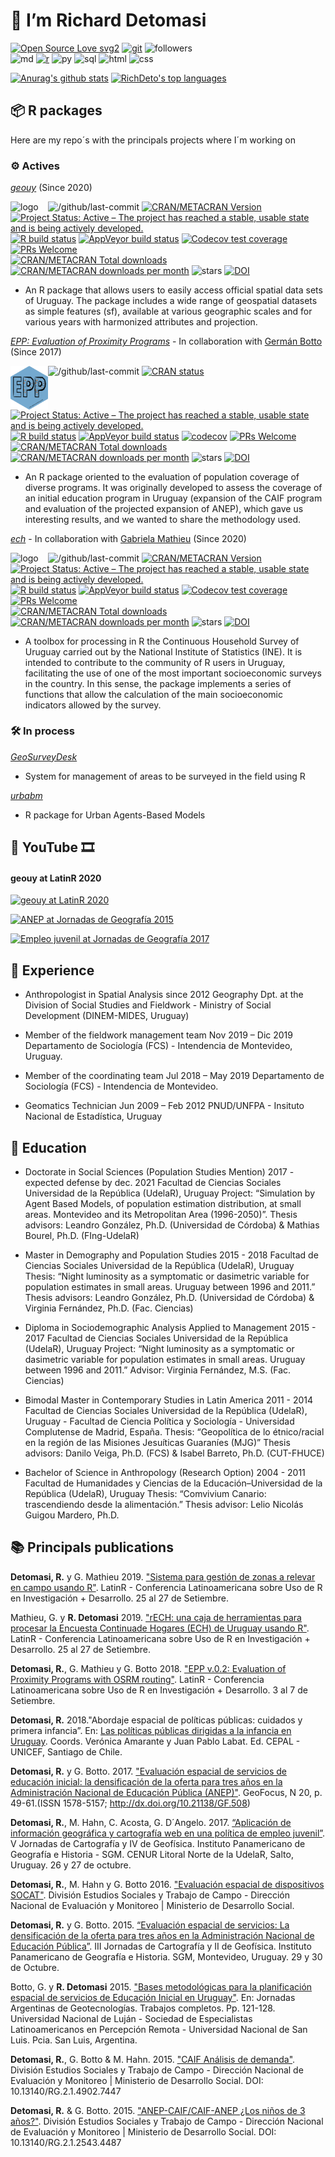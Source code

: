 # 👋 I’m Richard Detomasi 

[![Open Source Love svg2](https://badges.frapsoft.com/os/v2/open-source.svg?v=103)](https://github.com/ellerbrock/open-source-badges/) 
[![git](https://img.shields.io/badge/--F05032?logo=git&logoColor=ffffff)](http://git-scm.com/) 
![followers](https://img.shields.io/github/followers/RichDeto?style=social) <br>
![md](https://img.shields.io/badge/Markdown-000000?style=for-the-badge&logo=markdown&logoColor=white)
[![r](https://img.shields.io/badge/R-276DC3?style=for-the-badge&logo=r&logoColor=white)](https://www.rstudio.com/)
![py](https://img.shields.io/badge/Python-14354C?style=for-the-badge&logo=python&logoColor=white)
![sql](https://img.shields.io/badge/PostgreSQL-316192?style=for-the-badge&logo=postgresql&logoColor=white)
![html](https://img.shields.io/badge/HTML5-E34F26?style=for-the-badge&logo=html5&logoColor=white)
![css](https://img.shields.io/badge/CSS3-1572B6?style=for-the-badge&logo=css3&logoColor=white)

[![Anurag's github stats](https://github-readme-stats.vercel.app/api?username=RichDeto&theme=blue-orange)](https://github.com/anuraghazra/github-readme-stats) 
[![RichDeto's top languages](https://github-readme-stats.vercel.app/api/top-langs/?username=RichDeto&theme=blue-orange&layout=compact)](https://github.com/anuraghazra/github-readme-stats)

## 📦 R packages

Here are my repo´s with the principals projects where I´m working on

### ⚙ Actives

[*geouy*](https://github.com/RichDeto/geouy)  (Since 2020) 

<img align="left" src="https://github.com/RichDeto/geouy/blob/ec319cf6e9a2972e4215ad415b28aeb763b21c70/man/figures/geouy_logo_b.png" alt="logo" width="60">

![/github/last-commit](https://img.shields.io/github/last-commit/RichDeto/geouy)
[![CRAN/METACRAN Version](https://www.r-pkg.org/badges/version/geouy)](https://CRAN.R-project.org/package=geouy)
[![Project Status: Active – The project has reached a stable, usable state and is being actively developed.](https://www.repostatus.org/badges/latest/active.svg)](https://www.repostatus.org/#active)
[![R build status](https://github.com/RichDeto/geouy/workflows/R-CMD-check/badge.svg)](https://github.com/RichDeto/geouy/actions)
[![AppVeyor build status](https://ci.appveyor.com/api/projects/status/github/RichDeto/geouy?branch=master&svg=true)](https://ci.appveyor.com/project/RichDeto/geouy)
[![Codecov test coverage](https://codecov.io/gh/RichDeto/geouy/branch/master/graph/badge.svg)](https://codecov.io/gh/RichDeto/geouy?branch=master) 
[![PRs Welcome](https://img.shields.io/badge/PRs-welcome-brightgreen.svg?style=flat-square)](http://makeapullrequest.com) <br>
[![CRAN/METACRAN Total downloads](https://cranlogs.r-pkg.org/badges/grand-total/geouy?color=blue)](https://CRAN.R-project.org/package=geouy) 
[![CRAN/METACRAN downloads per month](https://cranlogs.r-pkg.org/badges/geouy?color=blue)](https://CRAN.R-project.org/package=geouy)
![stars](https://img.shields.io/github/stars/RichDeto/geouy.svg)
[![DOI](https://zenodo.org/badge/229800365.svg)](https://zenodo.org/badge/latestdoi/229800365)

- An R package that allows users to easily access official spatial data sets of Uruguay. The package includes a wide range of geospatial datasets as simple features (sf), available at various geographic scales and for various years with harmonized attributes and projection.

[*EPP: Evaluation of Proximity Programs*](https://github.com/RichDeto/EPP/) - In collaboration with [Germán Botto](https://www.researchgate.net/profile/German_Botto)  (Since 2017)

<img align="left" src="https://github.com/RichDeto/EPP/blob/a2edb809dcb506532d45ae05fe1f3c1249d312fd/man/figures/epp_logo.png" alt="logo" width="60"> 

<!-- badges: start -->
  ![/github/last-commit](https://img.shields.io/github/last-commit/RichDeto/EPP)
  [![CRAN status](https://www.r-pkg.org/badges/version/EPP)](https://CRAN.R-project.org/package=EPP)
  [![Project Status: Active – The project has reached a stable, usable state and is being actively developed.](https://www.repostatus.org/badges/latest/active.svg)](https://www.repostatus.org/#active)
  [![R build status](https://github.com/RichDeto/EPP/workflows/R-CMD-check/badge.svg)](https://github.com/RichDeto/EPP/actions)
  [![AppVeyor build status](https://ci.appveyor.com/api/projects/status/github/RichDeto/EPP?branch=master&svg=true)](https://ci.appveyor.com/project/RichDeto/EPP)
  [![codecov](https://codecov.io/gh/RichDeto/EPP/branch/master/graph/badge.svg)](https://codecov.io/gh/RichDeto/EPP) 
  [![PRs Welcome](https://img.shields.io/badge/PRs-welcome-brightgreen.svg?style=flat-square)](http://makeapullrequest.com) <br>
  [![CRAN/METACRAN Total downloads](http://cranlogs.r-pkg.org/badges/grand-total/EPP?color=blue)](https://CRAN.R-project.org/package=EPP) 
  [![CRAN/METACRAN downloads per month](http://cranlogs.r-pkg.org/badges/EPP?color=blue)](https://CRAN.R-project.org/package=EPP)
  ![stars](https://img.shields.io/github/stars/RichDeto/EPP.svg)
  [![DOI](https://zenodo.org/badge/DOI/10.5281/zenodo.5138170.svg)](https://doi.org/10.5281/zenodo.5138170)

- An R package oriented to the evaluation of population coverage of diverse programs. It was originally developed to assess the coverage of an initial education program in Uruguay (expansion of the CAIF program and evaluation of the projected expansion of ANEP), which gave us interesting results, and we wanted to share the methodology used.

[*ech*](https://github.com/calcita/ech) - In collaboration with [Gabriela Mathieu](https://github.com/calcita)  (Since 2020)

<img align="left" src="https://github.com/calcita/ech/blob/c9c52c222edb424d9c958cef3875d5836009bfd7/man/figures/ech_logo.png" alt="logo" width="60">

<!-- badges: start -->
![/github/last-commit](https://img.shields.io/github/last-commit/calcita/ech)
[![CRAN/METACRAN Version](https://www.r-pkg.org/badges/version/ech)](https://CRAN.R-project.org/package=ech)
[![Project Status: Active – The project has reached a stable, usable state and is being actively developed.](https://www.repostatus.org/badges/latest/active.svg)](https://www.repostatus.org/#active)
[![R build status](https://github.com/calcita/ech//workflows/R-CMD-check/badge.svg)](https://github.com/calcita/ech//actions)
[![AppVeyor build status](https://ci.appveyor.com/api/projects/status/github/calcita/ech?branch=master&svg=true)](https://ci.appveyor.com/project/calcita/ech)
[![Codecov test coverage](https://codecov.io/gh/calcita/ech/branch/master/graph/badge.svg)](https://codecov.io/gh/calcita/ech?branch=master) 
[![PRs Welcome](https://img.shields.io/badge/PRs-welcome-brightgreen.svg?style=flat-square)](http://makeapullrequest.com) <br>
[![CRAN/METACRAN Total downloads](http://cranlogs.r-pkg.org/badges/grand-total/ech?color=blue)](https://CRAN.R-project.org/package=ech)
[![CRAN/METACRAN downloads per month](http://cranlogs.r-pkg.org/badges/ech?color=blue)](https://CRAN.R-project.org/package=ech)
![stars](https://img.shields.io/github/stars/calcita/ech.svg)
[![DOI](https://zenodo.org/badge/224897952.svg)](https://zenodo.org/badge/latestdoi/224897952)
<!-- badges: end -->


- A toolbox for processing in R the Continuous Household Survey of Uruguay carried out by the National Institute of Statistics (INE). It is intended to contribute to the community of R users in Uruguay, facilitating the use of one of the most important socioeconomic surveys in the country. In this sense, the package implements a series of functions that allow the calculation of the main socioeconomic indicators allowed by the survey.

### 🛠 In process

[*GeoSurveyDesk*](https://github.com/RichDeto/GeoSurveyDesk/)

- System for management of areas to be surveyed in the field using R

[*urbabm*](https://github.com/RichDeto/urbabm/)

- R package for Urban Agents-Based Models

## 🎥 YouTube 🎞️

#### geouy at LatinR 2020

[![geouy at LatinR 2020](http://img.youtube.com/vi/VegUiSLcWBU/0.jpg)](http://www.youtube.com/watch?v=VegUiSLcWBU) 
<!-- ![views](https://img.shields.io/youtube/views/VegUiSLcWBU) -->
<!-- ![likes](https://img.shields.io/youtube/likes/VegUiSLcWBU?withDislikes) -->

[![ANEP at Jornadas de Geografía 2015](http://img.youtube.com/vi/bP4P2a7kL10/0.jpg)](http://www.youtube.com/watch?v=bP4P2a7kL10)
<!-- ![views](https://img.shields.io/youtube/views/bP4P2a7kL10) -->
<!-- ![likes](https://img.shields.io/youtube/likes/bP4P2a7kL10?withDislikes) -->

[![Empleo juvenil at Jornadas de Geografía 2017](http://img.youtube.com/vi/dnF3crsV-XQ/0.jpg)](http://www.youtube.com/watch?v=dnF3crsV-XQ)
<!-- ![views](https://img.shields.io/youtube/views/dnF3crsV-XQ) -->
<!-- ![likes](https://img.shields.io/youtube/likes/dnF3crsV-XQ?withDislikes) -->

## 🔭 Experience

- Anthropologist in Spatial Analysis since 2012 Geography Dpt. at the Division of Social Studies and Fieldwork - Ministry of Social Development (DINEM-MIDES, Uruguay)

- Member of the fieldwork management team Nov 2019 – Dic 2019 Departamento de Sociología (FCS) - Intendencia de Montevideo, Uruguay.

- Member of the coordinating team Jul 2018 – May 2019 Departamento de Sociología (FCS) - Intendencia de Montevideo.

- Geomatics Technician Jun 2009 – Feb 2012 PNUD/UNFPA - Insituto Nacional de Estadística, Uruguay

## 🧮 Education

- Doctorate in Social Sciences (Population Studies Mention) 2017 - expected defense by dec. 2021 Facultad de Ciencias Sociales Universidad de la República (UdelaR), Uruguay Project: “Simulation by Agent Based Models, of population estimation distribution, at small areas. Montevideo and its Metropolitan Area (1996-2050)”. Thesis advisors: Leandro González, Ph.D. (Universidad de Córdoba) & Mathias Bourel, Ph.D. (FIng-UdelaR)

- Master in Demography and Population Studies 2015 - 2018
Facultad de Ciencias Sociales Universidad de la República (UdelaR), Uruguay Thesis: “Night luminosity as a symptomatic or dasimetric variable for population estimates in small areas. Uruguay between 1996 and 2011.” Thesis advisors: Leandro González, Ph.D. (Universidad de Córdoba) & Virginia Fernández, Ph.D. (Fac. Ciencias)

- Diploma in Sociodemographic Analysis Applied to Management 2015 - 2017 Facultad de Ciencias Sociales Universidad de la República (UdelaR), Uruguay Project: “Night luminosity as a symptomatic or dasimetric variable for population estimates in small areas. Uruguay between 1996 and 2011.” Advisor: Virginia Fernández, M.S. (Fac. Ciencias)

- Bimodal Master in Contemporary Studies in Latin America 2011 - 2014 Facultad de Ciencias Sociales Universidad de la República (UdelaR), Uruguay - Facultad de Ciencia Política y Sociología - Universidad Complutense de Madrid, España. Thesis: “Geopolítica de lo étnico/racial en la región de las Misiones Jesuíticas Guaraníes (MJG)” Thesis advisors: Danilo Veiga, Ph.D. (FCS) & Isabel Barreto, Ph.D. (CUT-FHUCE)

- Bachelor of Science in Anthropology (Research Option) 2004 - 2011 Facultad de Humanidades y Ciencias de la Educación–Universidad de la República (UdelaR), Uruguay Thesis: “Comvivium Canario: trascendiendo desde la alimentación.” Thesis advisor: Lelio Nicolás Guigou Mardero, Ph.D.


## 📚 Principals publications 

**Detomasi, R.** y G. Mathieu 2019. ["Sistema para gestión de zonas a relevar en campo usando R"](https://github.com/LatinR/presentaciones-LatinR2019/blob/master/presentaciones/LatinR2019_paper_70.pdf). LatinR - Conferencia Latinoamericana sobre Uso de R en Investigación + Desarrollo. 25 al 27 de Setiembre. 

Mathieu, G. y **R. Detomasi** 2019. ["rECH: una caja de herramientas para procesar la Encuesta Continuade Hogares (ECH) de Uruguay usando R"](https://github.com/LatinR/presentaciones-LatinR2019/blob/master/presentaciones/LatinR2019_paper_71.pdf). LatinR - Conferencia Latinoamericana sobre Uso de R en Investigación + Desarrollo. 25 al 27 de Setiembre.

**Detomasi, R.**, G. Mathieu y G. Botto 2018. ["EPP v.0.2: Evaluation of Proximity Programs with OSRM routing"](http://47jaiio.sadio.org.ar/sites/default/files/LatinR_10.pdf). LatinR - Conferencia Latinoamericana sobre Uso de R en Investigación + Desarrollo. 3 al 7 de Setiembre. 

**Detomasi, R.** 2018."Abordaje espacial de políticas públicas: cuidados y primera infancia”. En: [Las políticas públicas dirigidas a la infancia en Uruguay](https://www.google.com/url?sa=t&rct=j&q=&esrc=s&source=web&cd=2&cad=rja&uact=8&ved=2ahUKEwiu_uH64vHjAhXsJ7kGHRHOCo4QFjABegQIABAC&url=https%3A%2F%2Frepositorio.cepal.org%2Fbitstream%2Fhandle%2F11362%2F44155%2F1%2FS1800463_es.pdf&usg=AOvVaw3EPJkSZSWIDsQ-dpwcHuUO). Coords. Verónica Amarante  y Juan Pablo Labat. Ed. CEPAL - UNICEF, Santiago de Chile.

**Detomasi, R.** y G. Botto. 2017. ["Evaluación espacial de servicios de educación inicial: la densificación de la oferta para tres años en la Administración Nacional de Educación Pública (ANEP)"](http://www.geofocus.org/index.php/geofocus/article/view/508). GeoFocus, N 20, p. 49-61.(ISSN 1578-5157; http://dx.doi.org/10.21138/GF.508)

**Detomasi, R.**, M. Hahn, C. Acosta, G. D´Angelo. 2017. [“Aplicación de información geográfica y cartografía web en una política de empleo juvenil”](https://www.youtube.com/watch?v=dnF3crsV-XQ). V Jornadas de Cartografía y IV de Geofísica. Instituto Panamericano de Geografía e Historia - SGM. CENUR Litoral Norte de la UdelaR, Salto, Uruguay. 26 y 27 de octubre.

**Detomasi, R.**, M. Hahn y G. Botto 2016. ["Evaluación espacial de dispositivos SOCAT"](http://www.google.com/url?q=http%3A%2F%2Fdinem.mides.gub.uy%2Finnovaportal%2Ffile%2F62265%2F1%2Fevaluacion_espacial_de_dispositivos_socat.pdf&sa=D&sntz=1&usg=AFQjCNHiHFiY8F2kQCNcaW9b0EAZRMsrfQ). División Estudios Sociales y Trabajo de Campo - Dirección Nacional de Evaluación y Monitoreo | Ministerio de Desarrollo Social.

**Detomasi, R.** y G. Botto. 2015. [“Evaluación espacial de servicios: La densificación de la oferta para tres años en la Administración Nacional de Educación Pública”](https://www.youtube.com/watch?v=bP4P2a7kL10&list=PL0lWdUzH1NpZuDM25zoAG7c0aSjMW36rA&index=2&t=0s). III Jornadas de Cartografía y II  de Geofísica. Instituto Panamericano de Geografía e Historia. SGM, Montevideo, Uruguay. 29 y 30 de Octubre.

Botto, G. y **R. Detomasi** 2015. ["Bases metodológicas para la planificación espacial de servicios de Educación Inicial en Uruguay"](https://www.researchgate.net/profile/German_Botto/publication/280939360_BASES_METODOLOGICAS_PARA_LA_PLANIFICACION_ESPACIAL_DE_SERVICIOS_DE_EDUCACION_INICIAL_EN_URUGUAY/links/56017e6808ae42bbd5412665/BASES-METODOLOGICAS-PARA-LA-PLANIFICACION-ESPACIAL-DE-SERVICIOS-DE-EDUCACION-INICIAL-EN-URUGUAY.pdf). En: Jornadas Argentinas de Geotecnologías. Trabajos completos. Pp. 121-128. Universidad Nacional de Luján - Sociedad de Especialistas Latinoamericanos en Percepción Remota - Universidad Nacional de San Luis. Pcia. San Luis, Argentina. 

**Detomasi, R.**, G. Botto & M. Hahn. 2015. ["CAIF Análisis de demanda"](http://dinem.mides.gub.uy/innovaportal/file/61792/1/caif.-analisis-de-demanda.-2015.pdf). División Estudios Sociales y Trabajo de Campo - Dirección Nacional de Evaluación y Monitoreo | Ministerio de Desarrollo Social. DOI: 10.13140/RG.2.1.4902.7447 

**Detomasi, R.** & G. Botto. 2015. ["ANEP-CAIF/CAIF-ANEP ¿Los niños de 3 años?"](http://dinem.mides.gub.uy/innovaportal/file/61793/1/anep-caifcaif-anep-los-ninos-de-3-anos.-2015.pdf). División Estudios Sociales y Trabajo de Campo - Dirección Nacional de Evaluación y Monitoreo | Ministerio de Desarrollo Social. DOI: 10.13140/RG.2.1.2543.4487 





<!--
**RichDeto/RichDeto** is a ✨ _special_ ✨ repository because its `README.md` (this file) appears on your GitHub profile.

Here are some ideas to get you started:

- 🔭 I’m currently working on ...
- 🌱 I’m currently learning ...
- 👯 I’m looking to collaborate on ...
- 🤔 I’m looking for help with ...
- 💬 Ask me about ...
- 📫 How to reach me: ...
- 😄 Pronouns: ...
- ⚡ Fun fact: ...
-->
